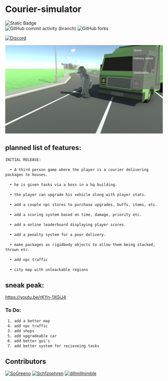 # Courier-simulator
 ![Static Badge](https://img.shields.io/badge/version-0.0.2.3-green?style=for-the-badge) <br>
 ![GitHub commit activity (branch)](https://img.shields.io/github/commit-activity/t/Stromy08/Courier-simulator?style=flat-square&color=orange)     ![GitHub forks](https://img.shields.io/github/forks/Stromy08/Courier-simulator?style=flat-square&color=purple)


 [![Discord](https://img.shields.io/discord/1167922806617542777.svg?label=&logo=discord&logoColor=ffffff&color=7389D8&labelColor=6A7EC2)](https://discord.gg/kGtPvNgXVu) <br>

<img src="images/thumbnail.png"></img>

 ## planned list of features:
    INITIAL RELEASE:
    
      • A third person game where the player is a courier delivering packages to houses.

      • he is given tasks via a boss in a hq building.

      • the player can upgrade his vehicle along with player stats.

      • add a couple npc stores to purchase upgrades, buffs, items, etc.

      • add a scoring system based on time, damage, priority etc.

      • add a online leaderboard displaying player scores.

      • add a penalty system for a poor delivery.

      • make packages as rigidbody objects to allow them being stacked, thrown etc.

      • add npc traffic
      
      • city map with unloackable regions

 ## sneak peak:
  https://youtu.be/rKYn-1XGjJ4

  ### To Do:
     1. add a better map
     4. add npc traffic
     3. add shops
     5. add upgradeable car
     6. add better gui's
     7. add better system for recieveing tasks





## Contributors
[<img alt="SoGreeno" src="https://github.com/sogreeno.png?size=120" width="120px"/>](https://github.com/sogreeno)
[<img alt="Sch1zophren" src="https://github.com/Sch1zophren.png?size=120" width="120px"/>](https://github.com/Sch1zophren)
[<img alt="dillmillnimble" src="https://github.com/dillmillnimble.png?size=120" width="120px"/>](https://github.com/dillmillnimble)

